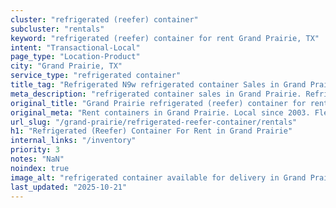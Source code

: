 ```yaml
---
cluster: "refrigerated (reefer) container"
subcluster: "rentals"
keyword: "refrigerated (reefer) container for rent Grand Prairie, TX"
intent: "Transactional-Local"
page_type: "Location-Product"
city: "Grand Prairie, TX"
service_type: "refrigerated container"
title_tag: "Refrigerated N9w refrigerated container Sales in Grand Prairie | LC Container"
meta_description: "refrigerated container sales in Grand Prairie. Refrigerated containers with climate control. Fast delivery, competitive pricing. Serving refrigerated reefer container area. Quote ID: F2A. Call (214) 524-4168 for your free quote today."
original_title: "Grand Prairie refrigerated (reefer) container for rent | LC"
original_meta: "Rent containers in Grand Prairie. Local since 2003. Flexible rental terms. Same-week delivery available. Get your free quote — call (214) 524-4168 today."
url_slug: "/grand-prairie/refrigerated-reefer-container/rentals"
h1: "Refrigerated (Reefer) Container For Rent in Grand Prairie"
internal_links: "/inventory"
priority: 3
notes: "NaN"
noindex: true
image_alt: "refrigerated container available for delivery in Grand Prairie"
last_updated: "2025-10-21"
---
```


<!-- TODO: Add unique city/inventory copy, images, and internal links here. -->
